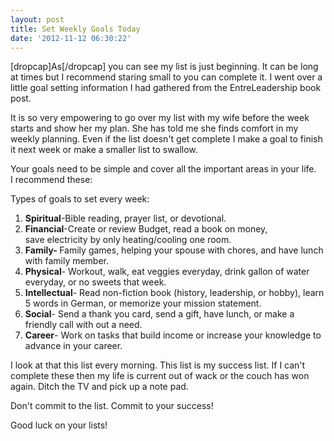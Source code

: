 ```yaml
---
layout: post
title: Set Weekly Goals Today
date: '2012-11-12 06:30:22'
---
```


[dropcap]As[/dropcap] you can see my list is just beginning. It can be long at times but I recommend staring small to you can complete it. I went over a little goal setting information I had gathered from the EntreLeadership book post.

It is so very empowering to go over my list with my wife before the week starts and show her my plan. She has told me she finds comfort in my weekly planning. Even if the list doesn't get complete I make a goal to finish it next week or make a smaller list to swallow.

Your goals need to be simple and cover all the important areas in your life. I recommend these:

Types of goals to set every week:
<ol>
	<li><strong>Spiritual</strong>-Bible reading, prayer list, or devotional.</li>
	<li><strong>Financial</strong>-Create or review Budget, read a book on money, save electricity by only heating/cooling one room.</li>
	<li><strong>Family</strong><strong>- </strong>Family games, helping your spouse with chores, and have lunch with family member.</li>
	<li><strong>Physical</strong>- Workout, walk, eat veggies everyday, drink gallon of water everyday, or no sweets that week.</li>
	<li><strong>Intellectual</strong>- Read non-fiction book (history, leadership, or hobby), learn 5 words in German, or memorize your mission statement.</li>
	<li><strong>Social</strong>- Send a thank you card, send a gift, have lunch, or make a friendly call with out a need.</li>
	<li><strong>Career</strong>- Work on tasks that build income or increase your knowledge to advance in your career.</li>
</ol>
I look at that this list every morning. This list is my success list. If I can't complete these then my life is current out of wack or the couch has won again. Ditch the TV and pick up a note pad.

Don't commit to the list. Commit to your success!

Good luck on your lists!